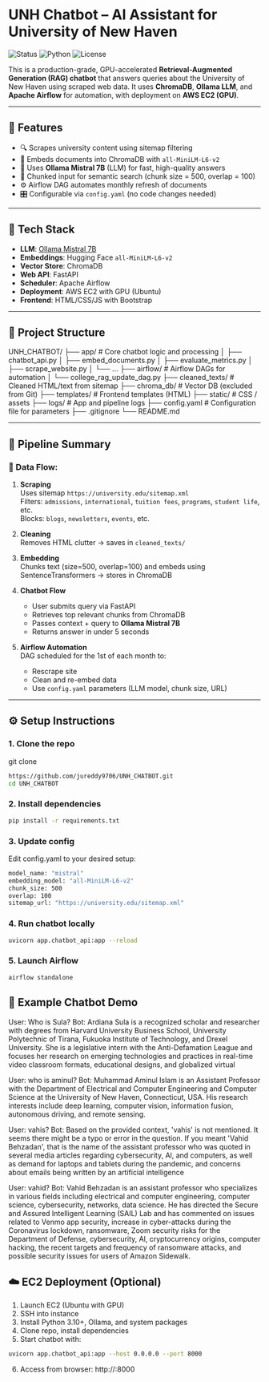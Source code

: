 # UNH Chatbot – AI Assistant for University of New Haven

![Status](https://img.shields.io/badge/status-production-green)
![Python](https://img.shields.io/badge/python-3.10+-blue)
![License](https://img.shields.io/badge/license-MIT-blue)

This is a production-grade, GPU-accelerated **Retrieval-Augmented Generation (RAG) chatbot** that answers queries about the University of New Haven using scraped web data. It uses **ChromaDB**, **Ollama LLM**, and **Apache Airflow** for automation, with deployment on **AWS EC2 (GPU)**.

---

## 🚀 Features

- 🔍 Scrapes university content using sitemap filtering
- 🧠 Embeds documents into ChromaDB with `all-MiniLM-L6-v2`
- 💬 Uses **Ollama Mistral 7B** (LLM) for fast, high-quality answers
- 🧩 Chunked input for semantic search (chunk size = 500, overlap = 100)
- ⚙️ Airflow DAG automates monthly refresh of documents
- 🎛️ Configurable via `config.yaml` (no code changes needed)

---

## 🧠 Tech Stack

- **LLM**: [Ollama Mistral 7B](https://ollama.com/library/mistral)
- **Embeddings**: Hugging Face `all-MiniLM-L6-v2`
- **Vector Store**: ChromaDB
- **Web API**: FastAPI
- **Scheduler**: Apache Airflow
- **Deployment**: AWS EC2 with GPU (Ubuntu)
- **Frontend**: HTML/CSS/JS with Bootstrap

---

## 📁 Project Structure

UNH_CHATBOT/
├── app/                     # Core chatbot logic and processing
│   ├── chatbot_api.py
│   ├── embed_documents.py
│   ├── evaluate_metrics.py
│   ├── scrape_website.py
│   └── ...
├── airflow/                 # Airflow DAGs for automation
│   └── college_rag_update_dag.py
├── cleaned_texts/           # Cleaned HTML/text from sitemap
├── chroma_db/               # Vector DB (excluded from Git)
├── templates/               # Frontend templates (HTML)
├── static/                  # CSS / assets
├── logs/                    # App and pipeline logs
├── config.yaml              # Configuration file for parameters
├── .gitignore
└── README.md

---

## 📡 Pipeline Summary

### 🔄 Data Flow:

1. **Scraping**  
   Uses sitemap `https://university.edu/sitemap.xml`  
   Filters: `admissions`, `international`, `tuition fees`, `programs`, `student life`, etc.  
   Blocks: `blogs`, `newsletters`, `events`, etc.

2. **Cleaning**  
   Removes HTML clutter → saves in `cleaned_texts/`

3. **Embedding**  
   Chunks text (size=500, overlap=100) and embeds using SentenceTransformers → stores in ChromaDB

4. **Chatbot Flow**
   - User submits query via FastAPI
   - Retrieves top relevant chunks from ChromaDB
   - Passes context + query to **Ollama Mistral 7B**
   - Returns answer in under 5 seconds

5. **Airflow Automation**  
   DAG scheduled for the 1st of each month to:
   - Rescrape site
   - Clean and re-embed data
   - Use `config.yaml` parameters (LLM model, chunk size, URL)

---

## ⚙️ Setup Instructions

### 1. Clone the repo
git clone
```bash
https://github.com/jureddy9706/UNH_CHATBOT.git
cd UNH_CHATBOT 
```

### 2. Install dependencies
```bash
pip install -r requirements.txt
```
### 3. Update config
Edit config.yaml to your desired setup:

```bash
model_name: "mistral"
embedding_model: "all-MiniLM-L6-v2"
chunk_size: 500
overlap: 100
sitemap_url: "https://university.edu/sitemap.xml"
```

### 4. Run chatbot locally
```bash
uvicorn app.chatbot_api:app --reload
```
### 5. Launch Airflow
```bash
airflow standalone
```
## 🧪 Example Chatbot Demo

User: Who is Sula?
Bot: Ardiana Sula is a recognized scholar and researcher with degrees from Harvard University Business School, University Polytechnic of Tirana, Fukuoka Institute of Technology, and Drexel University. She is a legislative intern with the Anti-Defamation League and focuses her research on emerging technologies and practices in real-time video classroom formats, educational designs, and globalized virtual

User: who is aminul?
Bot: Muhammad Aminul Islam is an Assistant Professor with the Department of Electrical and Computer Engineering and Computer Science at the University of New Haven, Connecticut, USA. His research interests include deep learning, computer vision, information fusion, autonomous driving, and remote sensing.

User: vahis?
Bot: Based on the provided context, 'vahis' is not mentioned. It seems there might be a typo or error in the question. If you meant 'Vahid Behzadan', that is the name of the assistant professor who was quoted in several media articles regarding cybersecurity, Al, and computers, as well as demand for laptops and tablets during the pandemic, and concerns about emails being written by an artificial intelligence

User: vahid?
Bot: Vahid Behzadan is an assistant professor who specializes in various fields including electrical and computer engineering, computer science, cybersecurity, networks, data science. He has directed the Secure and Assured Intelligent Learning (SAIL) Lab and has commented on issues related to Venmo app security, increase in cyber-attacks during the Coronavirus lockdown, ransomware, Zoom security risks for the Department of Defense, cybersecurity, Al, cryptocurrency origins, computer hacking, the recent targets and frequency of ransomware attacks, and possible security issues for users of Amazon Sidewalk.

## ☁️ EC2 Deployment (Optional)

1. Launch EC2 (Ubuntu with GPU)
2. SSH into instance
3. Install Python 3.10+, Ollama, and system packages
4. Clone repo, install dependencies
5. Start chatbot with:
```bash
uvicorn app.chatbot_api:app --host 0.0.0.0 --port 8000
```
6. Access from browser: http://<ec2-public-ip>:8000
